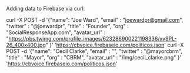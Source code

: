 Adding data to Firebase via curl:

curl -X POST -d '{"name": "Joe Ward", "email" : "joewardpr@gmail.com", "twitter" : "@joewardpr", "title" : "Founder", "org" : "SocialResponseApp.com", "avatar_url" : "https://pbs.twimg.com/profile_images/623286900221198336/xv9PL-26_400x400.jpg" }' 'https://cbvoice.firebaseio.com/politicos.json'
curl -X POST -d '{"name": "Cecil Clarke", "email" : "", "twitter" : "@mayorcbrm", "title" : "Mayor", "org" : "CBRM", "avatar_url" : "/img/cecil_clarke.png" }' 'https://cbvoice.firebaseio.com/politicos.json'